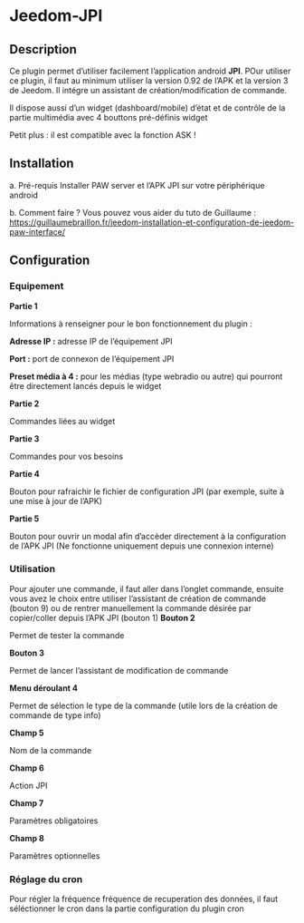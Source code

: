 Jeedom-JPI
==============================

Description 
-----------
Ce plugin permet d’utiliser facilement l’application android **JPI**. POur utiliser ce plugin, il faut au minimum utiliser la version 0.92 de l’APK et la version 3 de Jeedom.
Il intégre un assistant de création/modification de commande.

Il dispose aussi d’un widget (dashboard/mobile) d’état et de contrôle de la partie multimédia avec 4 bouttons pré-définis
widget

Petit plus : il est compatible avec la fonction ASK !

Installation
------------

a. Pré-requis
Installer PAW server et l’APK JPI sur votre périphérique android

b. Comment faire ?
Vous pouvez vous aider du tuto de Guillaume : https://guillaumebraillon.fr/jeedom-installation-et-configuration-de-jeedom-paw-interface/



## Configuration
### Equipement

**Partie 1**

Informations à renseigner pour le bon fonctionnement du plugin :

**Adresse IP :** adresse IP de l’équipement JPI

**Port :** port de connexon de l’équipement JPI

**Preset média  à 4 :** pour les médias (type webradio ou autre) qui pourront être directement lancés depuis le widget

**Partie 2**

Commandes liées au widget

**Partie 3**

Commandes pour vos besoins

**Partie 4**

Bouton pour rafraichir le fichier de configuration JPI (par exemple, suite à une mise à jour de l’APK)

**Partie 5**

Bouton pour ouvrir un modal afin d’accèder directement à la configuration de l’APK JPI (Ne fonctionne uniquement depuis une connexion interne)

### Utilisation

Pour ajouter une commande, il faut aller dans l’onglet commande, ensuite vous avez le choix entre utiliser l’assistant de création de commande (bouton 9) ou de rentrer manuellement la commande désirée par copier/coller depuis l’APK JPI (bouton 1)
**Bouton 2**

Permet de tester la commande

**Bouton 3**

Permet de lancer l’assistant de modification de commande

**Menu déroulant 4**

Permet de sélection le type de la commande (utile lors de la création de commande de type info)

**Champ 5**

Nom de la commande

**Champ 6**

Action JPI

**Champ 7**

Paramètres obligatoires

**Champ 8**

Paramètres optionnelles

### Réglage du cron

Pour régler la fréquence fréquence de recuperation des données, il faut séléctionner le cron dans la partie configuration du plugin
cron




